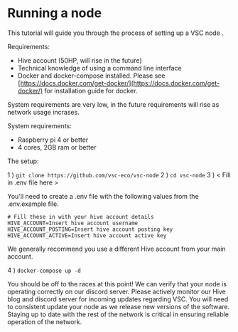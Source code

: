 # Running a node

This tutorial will guide you through the process of setting up a VSC node .

Requirements:
- Hive account (50HP, will rise in the future)
- Technical knowledge of using a command line interface
- Docker and docker-compose installed. Please see [https://docs.docker.com/get-docker/](https://docs.docker.com/get-docker/) for installation guide for docker. 

System requirements are very low, in the future requirements will rise as network usage incrases.

System requirements:
- Raspberry pi 4 or better
- 4 cores, 2GB ram or better


The setup:

1 ) `git clone https://github.com/vsc-eco/vsc-node`
2 ) `cd vsc-node`
3 ) < Fill in .env file here >

You'll need to create a .env file with the following values from the .env.example file.

```
# Fill these in with your hive account details
HIVE_ACCOUNT=Insert hive account username
HIVE_ACCOUNT_POSTING=Insert hive account posting key
HIVE_ACCOUNT_ACTIVE=Insert hive account active key
```

We generally recommend you use a different Hive account from your main account.


4 ) `docker-compose up -d`

You should be off to the races at this point! We can verify that your node is operating correctly on our discord server. Please actively monitor our Hive blog and discord server for incoming updates regarding VSC. You will need to consistent update your node as we release new versions of the software. Staying up to date with the rest of the network is critical in ensuring reliable operation of the network.